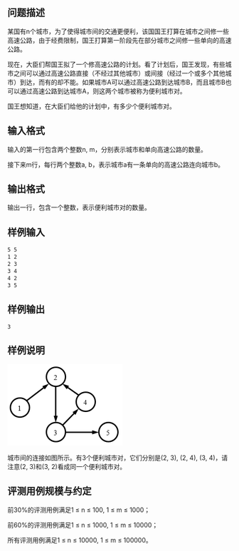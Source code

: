 

## 问题描述



某国有n个城市，为了使得城市间的交通更便利，该国国王打算在城市之间修一些高速公路，由于经费限制，国王打算第一阶段先在部分城市之间修一些单向的高速公路。

现在，大臣们帮国王拟了一个修高速公路的计划。看了计划后，国王发现，有些城市之间可以通过高速公路直接（不经过其他城市）或间接（经过一个或多个其他城市）到达，而有的却不能。如果城市A可以通过高速公路到达城市B，而且城市B也可以通过高速公路到达城市A，则这两个城市被称为便利城市对。

国王想知道，在大臣们给他的计划中，有多少个便利城市对。



## 输入格式



输入的第一行包含两个整数n, m，分别表示城市和单向高速公路的数量。

接下来m行，每行两个整数a, b，表示城市a有一条单向的高速公路连向城市b。



## 输出格式



输出一行，包含一个整数，表示便利城市对的数量。



## 样例输入
```
5 5
1 2
2 3
3 4
4 2
3 5
```
## 样例输出
```
3
```
## 样例说明

<img src="attachments/201509-4-1.png" width="259" height="182" alt="" />

城市间的连接如图所示。有3个便利城市对，它们分别是(2, 3), (2, 4), (3, 4)，请注意(2, 3)和(3, 2)看成同一个便利城市对。

## 评测用例规模与约定

前30%的评测用例满足1 &le; n &le; 100, 1 &le; m &le; 1000；

前60%的评测用例满足1 &le; n &le; 1000, 1 &le; m &le; 10000；

所有评测用例满足1 &le; n &le; 10000, 1 &le; m &le; 100000。